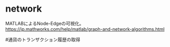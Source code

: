 # network
MATLABによるNode-Edgeの可視化。
https://jp.mathworks.com/help/matlab/graph-and-network-algorithms.html

#通貨のトランザクション履歴の取得
